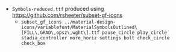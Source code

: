 * `Symbols-reduced.ttf` produced using https://github.com/rsheeter/subset-gf-icons
   * `subset_gf_icons ../material-design-icons/variablefont/MaterialSymbolsOutlined\[FILL\,GRAD\,opsz\,wght\].ttf pause_circle play_circle stadia_controller more_horiz settings bolt check_circle check_box`